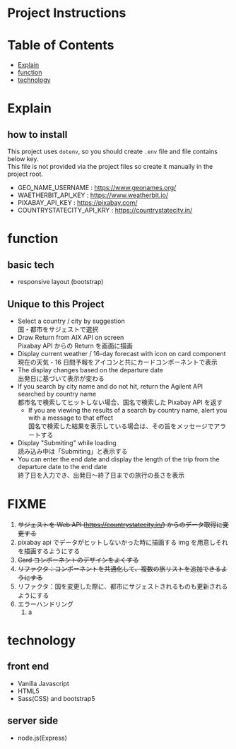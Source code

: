 # Project Instructions

# Table of Contents

- [Explain](#Explain)
- [function](#function)
- [technology](#technology)

# Explain

## how to install

This project uses `dotenv`, so you should create `.env` file and file contains below key.<br>
This file is not provided via the project files so create it manually in the project root.

- GEO_NAME_USERNAME : https://www.geonames.org/
- WAETHERBIT_API_KEY : https://www.weatherbit.io/
- PIXABAY_API_KEY : https://pixabay.com/
- COUNTRYSTATECITY_API_KRY : https://countrystatecity.in/

# function

## basic tech

- responsive layout (bootstrap)

## Unique to this Project

- Select a country / city by suggestion<br>国・都市をサジェストで選択
- Draw Return from AIX API on screen<br>Pixabay API からの Return を画面に描画
- Display current weather / 16-day forecast with icon on card component<br>現在の天気・16 日間予報をアイコンと共にカードコンポーネントで表示
- The display changes based on the departure date<br>出発日に基づいて表示が変わる
- If you search by city name and do not hit, return the Agilent API searched by country name<br>都市名で検索してヒットしない場合、国名で検索した Pixabay API を返す
  - If you are viewing the results of a search by country name, alert you with a message to that effect<br>国名で検索した結果を表示している場合は、その旨をメッセージでアラートする
- Display "Submiting" while loading<br>読み込み中は「Submiting」と表示する
- You can enter the end date and display the length of the trip from the departure date to the end date<br>終了日を入力でき、出発日～終了日までの旅行の長さを表示

# FIXME

1. ~~サジェストを Web API (https://countrystatecity.in/) からのデータ取得に変更する~~
1. pixabay api でデータがヒットしないかった時に描画する img を用意しそれを描画するようにする
1. ~~Card コンポーネントのデザインをよくする~~
1. ~~リファクタ：コンポーネントを共通化して、複数の旅リストを追加できるようにする~~
1. リファクタ：国を変更した際に、都市にサジェストされるものも更新されるようにする
1. エラーハンドリング
   1. a

# technology

## front end

- Vanilla Javascript
- HTML5
- Sass(CSS) and bootstrap5

## server side

- node.js(Express)

